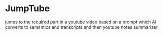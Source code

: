 # JumpTube
jumps to the required part in a youtube video based on a prompt which AI converts to semantics and transcripts and then youtube notes summarizer
